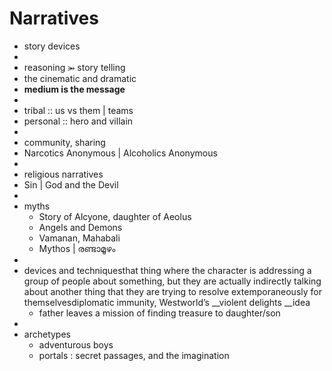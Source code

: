 # Narratives

- story devices
-
- reasoning ⭃ story telling
- the cinematic and dramatic
- __medium is the message__
-
- tribal :: us vs them | teams
- personal :: hero and villain
-
- community, sharing
- Narcotics Anonymous | Alcoholics Anonymous
-
- religious narratives
- Sin | God and the Devil
-
- myths
    - Story of Alcyone, daughter of Aeolus
    - Angels and Demons
    - Vamanan, Mahabali
    - Mythos | രണ്ടാമൂഴം
-
- devices and techniquesthat thing where the character is addressing a group of people about something, but they are actually indirectly talking about another thing that they are trying to resolve extemporaneously for themselvesdiplomatic immunity, Westworld’s __violent delights __idea
    - father leaves a mission of finding treasure to daughter/son
-
- archetypes
    - adventurous boys
    - portals : secret passages, and the imagination
